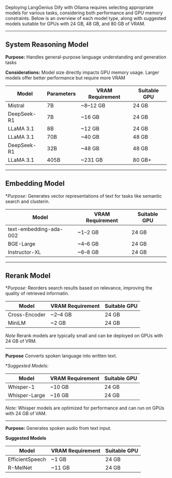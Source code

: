 






Deploying LangGenius Dify with Ollama requires selecting appropriate models for various tasks, considering both performance and GPU memory constraints. Below is an overview of each model type, along with suggested models suitable for GPUs with 24 GB, 48 GB, and 80 GB of VRAM.

---

## System Reasoning Model

**Purpose:** Handles general-purpose language understanding and generation tasks

**Considerations:** Model size directly impacts GPU memory usage. Larger models offer better performance but require more VRAM


| Model             | Parameters | VRAM Requirement | Suitable GPU |
|-------------------|------------|------------------|--------------|
| Mistral           | 7B         | ~8–12 GB         | 24 GB        |
| DeepSeek-R1       | 7B         | ~16 GB           | 24 GB        |
| LLaMA 3.1         | 8B         | ~12 GB           | 24 GB        |
| LLaMA 3.1         | 70B        | ~40 GB           | 48 GB        |
| DeepSeek-R1       | 32B        | ~48 GB           | 48 GB        |
| LLaMA 3.1         | 405B       | ~231 GB          | 80 GB+       |

---

## Embedding Model

**Purpose:* Generates vector representations of text for tasks like semantic search and clusterin.


| Model                   | VRAM Requirement | Suitable GPU |
|-------------------------|------------------|--------------|
| text-embedding-ada-002  | ~1–2 GB          | 24 GB        |
| BGE-Large               | ~4–6 GB          | 24 GB        |
| Instructor-XL           | ~6–8 GB          | 24 GB       |


---

## Rerank Model

**Purpose:* Reorders search results based on relevance, improving the quality of retrieved informatin.

| Model         | VRAM Requirement | Suitable GPU |
|---------------|------------------|--------------|
| Cross-Encoder | ~2–4 GB          | 24 GB        |
| MiniLM        | ~2 GB            | 24 GB       |

*Note* Rerank models are typically small and can be deployed on GPUs with 24 GB of VRM.

---

**Purpose** Converts spoken language into written text.

**Suggested Models:*

| Model      | VRAM Requirement | Suitable GPU |
|------------|------------------|--------------|
| Whisper-1  | ~10 GB           | 24 GB        |
| Whisper-Large | ~16 GB        | 24 GB       |

*Note:* Whisper models are optimized for performance and can run on GPUs with 24 GB of VAM.

---
**Purpose:** Generates spoken audio from text input.

**Suggested Models**

| Model           | VRAM Requirement | Suitable GPU  |
|-----------------|------------------|---------------|
| EfficientSpeech | ~1 GB            | 24 GB         |
| R-MelNet        | ~11 GB           | 24 GB         |
